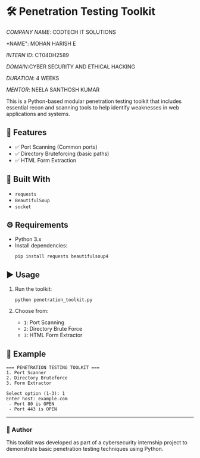 # 🛠️ Penetration Testing Toolkit

*COMPANY NAME*: CODTECH IT SOLUTIONS 

*NAME": MOHAN HARISH E

*INTERN ID*: CT04DH2589

*DOMAIN*:CYBER SECURITY AND ETHICAL HACKING 

*DURATION*: 4 WEEKS

*MENTOR*: NEELA SANTHOSH KUMAR 

This is a Python-based modular penetration testing toolkit that includes essential recon and scanning tools to help identify weaknesses in web applications and systems.

## 🚀 Features

- ✅ Port Scanning (Common ports)
- ✅ Directory Bruteforcing (basic paths)
- ✅ HTML Form Extraction

## 🧰 Built With

- `requests`
- `BeautifulSoup`
- `socket`

## ⚙️ Requirements

- Python 3.x
- Install dependencies:
  ```
  pip install requests beautifulsoup4
  ```

## ▶️ Usage

1. Run the toolkit:
   ```
   python penetration_toolkit.py
   ```

2. Choose from:
   - `1`: Port Scanning
   - `2`: Directory Brute Force
   - `3`: HTML Form Extractor

## 🧪 Example

```
=== PENETRATION TESTING TOOLKIT ===
1. Port Scanner
2. Directory Bruteforce
3. Form Extractor

Select option (1-3): 1
Enter host: example.com
 - Port 80 is OPEN
 - Port 443 is OPEN
```

---

### 📁 Author

This toolkit was developed as part of a cybersecurity internship project to demonstrate basic penetration testing techniques using Python.

